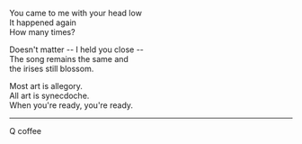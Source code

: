 You came to me with your head low\
It happened again\
How many times?

Doesn't matter -- I held you close --\
The song remains the same and\
the irises still blossom.

Most art is allegory.\
All art is synecdoche.\
When you're ready, you're ready.

-----

Q coffee